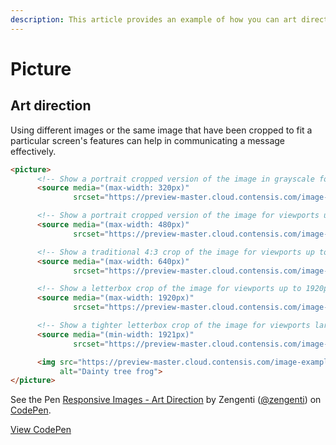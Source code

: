 ```yaml
---
description: This article provides an example of how you can art direct images with the Image API.
---
```


# Picture

## Art direction

Using different images or the same image that have been cropped to fit a particular screen's features can help in communicating a message effectively.

```html
<picture>
      <!-- Show a portrait cropped version of the image in grayscale for viewports up to 320px -->
      <source media="(max-width: 320px)" 
              srcset="https://preview-master.cloud.contensis.com/image-examples/tree-frog.jpg?w=240&h=320&fit=crop&e=grayscale 240w">

      <!-- Show a portrait cropped version of the image for viewports up to 480px -->
      <source media="(max-width: 480px)" 
              srcset="https://preview-master.cloud.contensis.com/image-examples/tree-frog.jpg?w=240&h=320&fit=crop 240w">

      <!-- Show a traditional 4:3 crop of the image for viewports up to 640px -->
      <source media="(max-width: 640px)" 
              srcset="https://preview-master.cloud.contensis.com/image-examples/tree-frog.jpg?w=640&h=320&fit=crop 640w">

      <!-- Show a letterbox crop of the image for viewports up to 1920px -->
      <source media="(max-width: 1920px)" 
              srcset="https://preview-master.cloud.contensis.com/image-examples/tree-frog.jpg?w=1024&h=450&fit=crop-bottom 1024w">

      <!-- Show a tighter letterbox crop of the image for viewports larger than 1921px -->
      <source media="(min-width: 1921px)" 
              srcset="https://preview-master.cloud.contensis.com/image-examples/tree-frog.jpg?w=1920&h=600&fit=crop 1920w">

      <img src="https://preview-master.cloud.contensis.com/image-examples/tree-frog.jpg?w=240&h=320&fit=crop" 
           alt="Dainty tree frog">
</picture>
```

<p data-height="328" data-theme-id="dark" data-slug-hash="pQgjXE" data-default-tab="html,result" data-user="zengenti" data-pen-title="Responsive Images - Art Direction" data-preview="true" class="codepen">See the Pen <a href="https://codepen.io/zengenti/pen/pQgjXE/">Responsive Images - Art Direction</a> by Zengenti (<a href="https://codepen.io/zengenti">@zengenti</a>) on <a href="https://codepen.io">CodePen</a>.</p>
<script async src="https://static.codepen.io/assets/embed/ei.js"></script>

[View CodePen](https://codepen.io/zengenti/pen/pQgjXE)